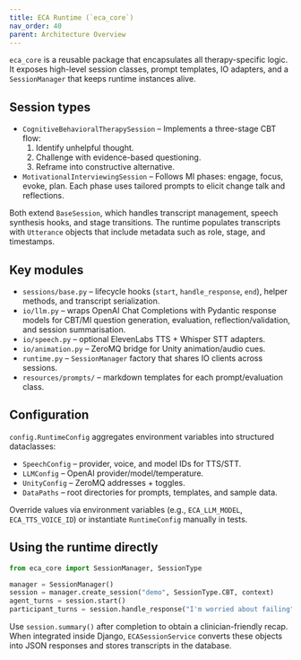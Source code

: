 ```yaml
---
title: ECA Runtime (`eca_core`)
nav_order: 40
parent: Architecture Overview
---
```


`eca_core` is a reusable package that encapsulates all therapy-specific logic.
It exposes high-level session classes, prompt templates, IO adapters, and a
`SessionManager` that keeps runtime instances alive.

## Session types

- `CognitiveBehavioralTherapySession` – Implements a three-stage CBT flow:
  1. Identify unhelpful thought.
  2. Challenge with evidence-based questioning.
  3. Reframe into constructive alternative.
- `MotivationalInterviewingSession` – Follows MI phases: engage, focus, evoke, plan.
  Each phase uses tailored prompts to elicit change talk and reflections.

Both extend `BaseSession`, which handles transcript management, speech synthesis hooks,
and stage transitions. The runtime populates transcripts with `Utterance` objects that
include metadata such as role, stage, and timestamps.

## Key modules

- `sessions/base.py` – lifecycle hooks (`start`, `handle_response`, `end`), helper methods,
  and transcript serialization.
- `io/llm.py` – wraps OpenAI Chat Completions with Pydantic response models for CBT/MI
  question generation, evaluation, reflection/validation, and session summarisation.
- `io/speech.py` – optional ElevenLabs TTS + Whisper STT adapters.
- `io/animation.py` – ZeroMQ bridge for Unity animation/audio cues.
- `runtime.py` – `SessionManager` factory that shares IO clients across sessions.
- `resources/prompts/` – markdown templates for each prompt/evaluation class.

## Configuration

`config.RuntimeConfig` aggregates environment variables into structured dataclasses:

- `SpeechConfig` – provider, voice, and model IDs for TTS/STT.
- `LLMConfig` – OpenAI provider/model/temperature.
- `UnityConfig` – ZeroMQ addresses + toggles.
- `DataPaths` – root directories for prompts, templates, and sample data.

Override values via environment variables (e.g., `ECA_LLM_MODEL`, `ECA_TTS_VOICE_ID`)
or instantiate `RuntimeConfig` manually in tests.

## Using the runtime directly

```python
from eca_core import SessionManager, SessionType

manager = SessionManager()
session = manager.create_session("demo", SessionType.CBT, context)
agent_turns = session.start()
participant_turns = session.handle_response("I'm worried about failing")
```

Use `session.summary()` after completion to obtain a clinician-friendly recap. When
integrated inside Django, `ECASessionService` converts these objects into JSON responses
and stores transcripts in the database.
